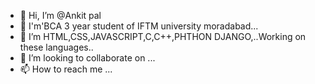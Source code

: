 - 👋 Hi, I’m @Ankit pal
- 👀 I'm'BCA 3 year student of IFTM university moradabad...
- 🌱 I’m HTML,CSS,JAVASCRIPT,C,C++,PHTHON DJANGO,..Working on these languages..
- 💞️ I’m looking to collaborate on ...
- 📫 How to reach me ...

<!---
Ankitpal1235/Ankitpal1235 is a ✨ special ✨ repository because its `README.md` (this file) appears on your GitHub profile.
You can click the Preview link to take a look at your changes.
--->
